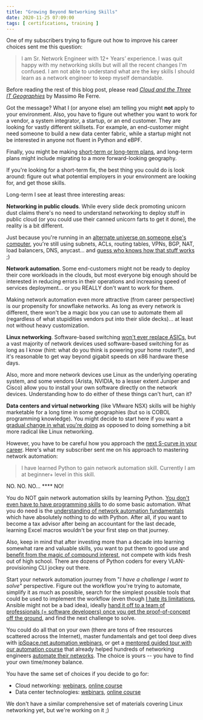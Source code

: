 ```yaml
---
title: "Growing Beyond Networking Skills"
date: 2020-11-25 07:09:00
tags: [ certifications, training ]
---
```

One of my subscribers trying to figure out how to improve his career choices sent me this question:

> I am Sr. Network Engineer with 12+ Years’ experience. I was quit happy with my networking skills but will all the recent changes I'm confused. I am not able to understand what are the key skills I should learn as a network engineer to keep myself demandable.

Before reading the rest of this blog post, please read _[Cloud and the Three IT Geographies](http://www.it20.info/2012/09/cloud-and-the-three-it-geographies-silicon-valley-us-and-rest-of-the-world/)_ by Massimo Re Ferre.
<!--more-->
Got the message? What I (or anyone else) am telling you might **not** apply to your environment. Also, you have to figure out whether you want to work for a vendor, a system integrator, a startup, or an end customer. They are looking for vastly different skillsets. For example, an end-customer might need someone to build a new data center fabric, while a startup might not be interested in anyone not fluent in Python and eBPF.

Finally, you might be making [short-term or long-term plans](https://blog.ipspace.net/2008/11/sometimes-path-is-more-important-than.html), and long-term plans might include migrating to a more forward-looking geography.

If you're looking for a short-term fix, the best thing you could do is look around: figure out what potential employers in your environment are looking for, and get those skills.

Long-term I see at least three interesting areas:

**Networking in public clouds**. While every slide deck promoting unicorn dust claims there's no need to understand networking to deploy stuff in public cloud (or you could use their canned unicorn farts to get it done), the reality is a bit different. 

Just because you're running in an [alternate universe on someone else's computer](https://blog.ipspace.net/2020/05/aws-networking-101.html), you're still using subnets, ACLs, routing tables, VPNs, BGP, NAT, load balancers, DNS, anycast... and [guess who knows how that stuff works](https://blog.ipspace.net/2019/12/you-still-need-networking-engineer-for.html) ;)

**Network automation**. Some end-customers might not be ready to deploy their core workloads in the clouds, but most everyone big enough should be interested in reducing errors in their operations and increasing speed of services deployment... or you REALLY don't want to work for them. 

Making network automation even more attractive (from career perspective) is our propensity for snowflake networks. As long as every network is different, there won't be a magic box you can use to automate them all (regardless of what stupidities vendors put into their slide decks)... at least not without heavy customization.

**Linux networking**. Software-based switching [won't ever replace ASICs](https://blog.ipspace.net/2020/10/network-operating-systems-qa-part-2.html), but a vast majority of network devices used software-based switching for as long as I know (hint: what do you think is powering your home router?), and it's reasonable to get way beyond gigabit speeds on x86 hardware these days.

Also, more and more network devices use Linux as the underlying operating system, and some vendors (Arista, NVIDIA, to a lesser extent Juniper and Cisco) allow you to install your own software directly on the network devices. Understanding how to do either of these things can't hurt, can it?

**Data centers and virtual networking** (like VMware NSX) skills will be highly marketable for a long time in some geographies (but so is COBOL programming knowledge). You might decide to start here if you want a [gradual change in what you're doing](https://blog.ipspace.net/2015/01/should-i-go-for-ccde-or-vcix-nv.html) as opposed to doing something a bit more radical like Linux networking.

However, you have to be careful how you approach the [next S-curve in your career](https://blog.ipspace.net/2016/02/full-stacks-and-s-curves.html). Here's what my subscriber sent me on his approach to mastering network automation:

> I have learned Python to gain network automation skill. Currently I am at beginner+  level in this skill.

NO. NO. NO... **** NO!

You do NOT gain network automation skills by learning Python. [You don't even have to have programming skills](https://blog.ipspace.net/2016/12/you-dont-need-programming-skills-to.html) to do some basic automation. What you do need is the [understanding of network automation fundamentals](https://blog.ipspace.net/2017/09/start-your-network-automation-journey.html) which have absolutely nothing to do with Python. After all, if you want to become a tax advisor after being an accountant for the last decade, learning Excel macros wouldn't be your first step on that journey.

Also, keep in mind that after investing more than a decade into learning somewhat rare and valuable skills, you want to put them to good use and [benefit from the magic of compound interest](https://blog.ipspace.net/2015/08/how-did-you-learn-so-much-about.html), not compete with kids fresh out of high school. There are dozens of Python coders for every VLAN-provisioning CLI jockey out there.

Start your network automation journey from "_I have a challenge I want to solve_" perspective. Figure out the workflow you're trying to automate, simplify it as much as possible, search for the simplest possible tools that could be used to implement the workflow (even though [I hate its limitations](https://blog.ipspace.net/2019/09/beware-marketing-magic-of-gui-based.html), Ansible might not be a bad idea), ideally [hand it off to a team of professionals (= software developers) once you get the proof-of-concept off the ground](https://blog.ipspace.net/2016/09/how-do-i-persuade-my-management.html), and find the next challenge to solve.

You could do all that on your own (there are tons of free resources scattered across the Internet), master fundamentals and get tool deep dives with [ipSpace.net automation webinars](https://www.ipspace.net/Roadmap/Network_Automation_webinars), or get a [mentored guided tour with our automation course](https://www.ipspace.net/Building_Network_Automation_Solutions) that already helped hundreds of networking engineers [automate their networks](https://www.ipspace.net/NetAutSol/Solutions). The choice is yours -- you have to find your own time/money balance. 

You have the same set of choices if you decide to go for:

* Cloud networking: [webinars](https://www.ipspace.net/Cloud), [online course](https://www.ipspace.net/PubCloud/)
* Data center technologies: [webinars](https://www.ipspace.net/Roadmap/Data_center_webinars), [online course](https://www.ipspace.net/Building_Next-Generation_Data_Center)

We don't have a similar comprehensive set of materials covering Linux networking yet, but we're working on it ;)
